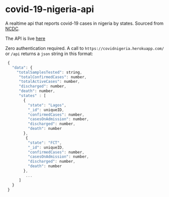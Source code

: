 # covid-19-nigeria-api

A realtime api that reports covid-19 cases in nigeria by states. Sourced from [NCDC](http://covid19.ncdc.gov.ng/).

The API is live [here](https://covidnigeria.herokuapp.com/)

Zero authentication required. A call to `https://covidnigeria.herokuapp.com/` or `/api` returns a `json` string in this format:

```js
 {
   "data": {
     "totalSamplesTested": string,
      "totalConfirmedCases": number,
      "totalActiveCases": number,
      "discharged": number,
      "death": number,
      "states" : [
        { 
          "state": "Lagos",
          "_id": uniqueID,
          "confirmedCases": number,
          "casesOnAdmission": number,
          "discharged": number,
          "death": number
        },
         { 
          "state": "FCT",
          "_id": uniqueID,
          "confirmedCases": number,
          "casesOnAdmission": number,
          "discharged": number,
          "death": number
        },
         ...
      ]
   }
 }
```

